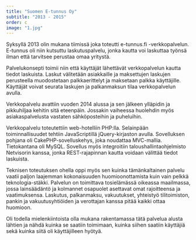 ```yaml
---
title: "Suomen E-tunnus Oy"
subtitle: "2013 - 2015"
order: c
image: "1.jpg"
---
```


Syksyllä 2013 olin mukana tiimissä joka toteutti e-tunnus.fi -verkkopalvelun. E-tunnus oli niin kutsuttu laskutuspalvelu, jonka kautta voi laskuttaa työnsä ilman että tarvitsee perustaa omaa yritystä.

Palvelukonsepti toimii niin että käyttäjät lähettävät verkkopalvelun kautta tiedot laskuista. Laskut välitetään asiakkaille ja maksettujen laskujen perusteella muodostetaan palkkaerittelyt ja maksetaan palkka käyttäjille. Käyttäjät voivat seurata laskujen ja palkanmaksun tilaa verkkopalvelun avulla.

Verkkopalvelu avattiin vuoden 2014 alussa ja sen jälkeen ylläpidin ja pikkuhiljaa kehitin sitä eteenpäin. Jossakin vaiheessa huolehdin myös asiakaspalvelusta vastaten sähköposteihin ja puheluihin.

Verkkopalvelu toteutettiin web-hotelliin PHP:lla. Selainpään toiminnallisuudet tehtiin JavaScriptillä jQuery-kirjaston avulla. Sovelluksen pohjana oli CakePHP-sovelluskehys, joka noudattaa MVC-mallia. Tietokantana oli MySQL. Sovellus myös integroitiin taloushallintaohjelmisto Netvisorin kanssa, jonka REST-rajapinnan kautta voidaan välittää tiedot laskuista.

Teknisen toteutuksen ohella oppi myös sen kuinka tämänkaltainen palvelu vaatii paljon laajemman kokonaisuuden huomioonottamista kuin vain pelkkä teknologia-stäkki. Palvelun on toimittava tosielämässä oikeassa maailmassa, jossa lainsäädäntö ja kolmannet osapuolet asettavat omat rajoitteensa ja vaatimuksensa. Laskutus, palkanmaksu, vakuutukset, yhteistyö tilitoimiston, pankin ja vakuutusyhtiöiden ja verottajan kanssa pitää kaikki ottaa huomioon.

Oli todella mielenkiintoista olla mukana rakentamassa tätä palvelua alusta lähtien ja nähdä kuinka se saatiin toimimaan, kuinka siihen saatiin käyttäjiä sekä kuinka siitä oli käyttäjilleen hyötyä.